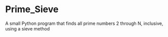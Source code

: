 Prime_Sieve
===========

A small Python program that finds all prime numbers 2 through N, inclusive, using a sieve method
